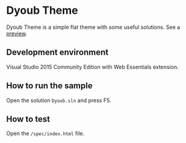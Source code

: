 # Dyoub Theme

Dyoub Theme is a simple flat theme with some useful solutions.
See a [preview](https://github.com/dyoub/theme/blob/master/sample/img/preview.png).

## Development environment

Visual Studio 2015 Community Edition with Web Essentials extension.

## How to run the sample

Open the solution `Dyoub.sln` and press F5.

## How to test

Open the `/spec/index.html` file.
